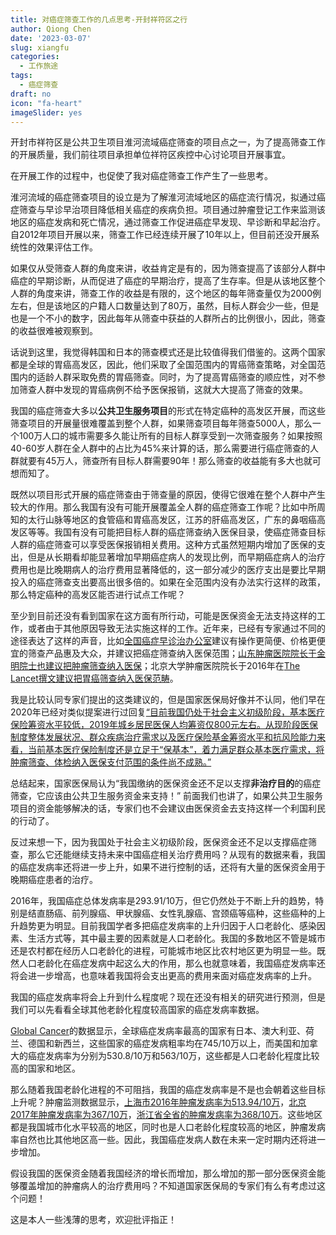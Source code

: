 ```yaml
---
title: 对癌症筛查工作的几点思考-开封祥符区之行
author: Qiong Chen
date: '2023-03-07'
slug: xiangfu
categories:
  - 工作旅途
tags:
  - 癌症筛查
draft: no
icon: "fa-heart"
imageSlider: yes
---
```


开封市祥符区是公共卫生项目淮河流域癌症筛查的项目点之一，为了提高筛查工作的开展质量，我们前往项目承担单位祥符区疾控中心讨论项目开展事宜。

在开展工作的过程中，也促使了我对癌症筛查工作产生了一些思考。

淮河流域的癌症筛查项目的设立是为了解淮河流域地区的癌症流行情况，拟通过癌症筛查与早诊早治项目降低相关癌症的疾病负担。项目通过肿瘤登记工作来监测该地区的癌症发病和死亡情况，通过筛查工作促进癌症早发现、早诊断和早起治疗。自2012年项目开展以来，筛查工作已经连续开展了10年以上，但目前还没开展系统性的效果评估工作。

<!--more-->

如果仅从受筛查人群的角度来讲，收益肯定是有的，因为筛查提高了该部分人群中癌症的早期诊断，从而促进了癌症的早期治疗，提高了生存率。但是从该地区整个人群的角度来讲，筛查工作的收益是有限的，这个地区的每年筛查量仅为2000例左右，但是该地区的户籍人口数量达到了80万，虽然，目标人群会少一些，但是也是一个不小的数字，因此每年从筛查中获益的人群所占的比例很小，因此，筛查的收益很难被观察到。

话说到这里，我觉得韩国和日本的筛查模式还是比较值得我们借鉴的。这两个国家都是全球的胃癌高发区，因此，他们采取了全国范围内的胃癌筛查策略，对全国范围内的适龄人群采取免费的胃癌筛查。同时，为了提高胃癌筛查的顺应性，对不参加筛查人群中发现的胃癌病例不给予医保报销，这就大大提高了筛查的效果。

我国的癌症筛查大多以**公共卫生服务项目**的形式在特定癌种的高发区开展，而这些筛查项目的开展量很难覆盖到整个人群，如果筛查项目每年筛查5000人，那么一个100万人口的城市需要多久能让所有的目标人群享受到一次筛查服务？如果按照40-60岁人群在全人群中的占比为45%来计算的话，那么需要进行癌症筛查的人群就要有45万人，筛查所有目标人群需要90年！那么筛查的收益能有多大也就可想而知了。

既然以项目形式开展的癌症筛查由于筛查量的原因，使得它很难在整个人群中产生较大的作用。那么我国有没有可能开展覆盖全人群的癌症筛查工作呢？比如中所周知的太行山脉等地区的食管癌和胃癌高发区，江苏的肝癌高发区，广东的鼻咽癌高发区等等。我国有没有可能把目标人群的癌症筛查纳入医保目录，使癌症筛查目标人群的癌症筛查可以享受医保报销相关费用。这种方式虽然短期内增加了医保的支出，但是从长期看却能显著增加早期癌症病人的发现比例，而早期癌症病人的治疗费用也是比晚期病人的治疗费用显著降低的，这一部分减少的医疗支出是要比早期投入的癌症筛查支出要高出很多倍的。如果在全范围内没有办法实行这样的政策，那么特定癌种的高发区能否进行试点工作呢？

至少到目前还没有看到国家在这方面有所行动，可能是医保资金无法支持这样的工作，或者由于其他原因导致无法实施这样的工作。近年来，已经有专家通过不同的途径表达了这样的声音，比如[全国癌症早诊治办公室](https://bj.bjd.com.cn/5b165687a010550e5ddc0e6a/contentShare/5b16573ae4b02a9fe2d558f9/AP63de230ee4b043bcce2c6fdd.html)建议有操作更简便、价格更便宜的筛查产品惠及大众，并建议把癌症筛查纳入医保范围；[山东肿瘤医院院长于金明院士也建议把肿瘤筛查纳入医保](https://new.qq.com/omn/20210307/20210307A09BTA00.html)；北京大学肿瘤医院院长于2016年在[The Lancet撰文建议把胃癌筛查纳入医保范畴](https://www.thelancet.com/journals/lancet/article/PIIS0140-6736(16)32226-7/fulltext)。

我是比较认同专家们提出的这类建议的，但是国家医保局好像并不认同，他们早在2020年已经对类似提案进行过回复[“目前我国仍处于社会主义初级阶段，基本医疗保险筹资水平较低，2019年城乡居民医保人均筹资仅800元左右。从现阶段医保制度整体发展状况、群众疾病治疗需求以及医疗保险基金筹资水平和抗风险能力来看，当前基本医疗保险制度还是立足于“保基本”，着力满足群众基本医疗需求，将肿瘤筛查、体检纳入医保支付范围的条件尚不成熟。”](http://china.cnr.cn/xwwgf/20201211/t20201211_525360317.shtml)

总结起来，国家医保局认为“我国缴纳的医保资金还不足以支撑**非治疗目的**的癌症筛查，它应该由公共卫生服务资金来支持！” 前面我们也讲了，如果公共卫生服务项目的资金能够解决的话，专家们也不会建议由医保资金去支持这样一个利国利民的行动了。

反过来想一下，因为我国处于社会主义初级阶段，医保资金还不足以支撑癌症筛查，那么它还能继续支持未来中国癌症相关治疗费用吗？从现有的数据来看，我国的癌症发病率还将进一步上升，如果不进行控制的话，还将有大量的医保资金用于晚期癌症患者的治疗。

2016年，我国癌症总体发病率是293.91/10万，但它仍然处于不断上升的趋势，特别是结直肠癌、前列腺癌、甲状腺癌、女性乳腺癌、宫颈癌等癌种，这些癌种的上升趋势更为明显。目前我国学者多把癌症发病率的上升归因于人口老龄化、感染因素、生活方式等，其中最主要的因素就是人口老龄化。我国的多数地区不管是城市还是农村都在经历人口老龄化的进程，可能城市地区比农村地区更为明显一些。既然人口老龄化在癌症发病中起这么大的作用，那么也就意味着，我国癌症发病率还将会进一步增高，也意味着我国将会支出更高的费用来面对癌症发病率的上升。

我国的癌症发病率将会上升到什么程度呢？现在还没有相关的研究进行预测，但是我们可以先看看全球其他老龄化程度较高国家的癌症发病率数据。

[Global Cancer](https://gco.iarc.fr/today/online-analysis-table?v=2020&mode=cancer&mode_population=continents&population=900&populations=840&key=asr&sex=0&cancer=39&type=0&statistic=5&prevalence=0&population_group=0&ages_group%5B%5D=0&ages_group%5B%5D=17&group_cancer=1&include_nmsc=0&include_nmsc_other=1#collapse-group-0-2)的数据显示，全球癌症发病率最高的国家有日本、澳大利亚、荷兰、德国和新西兰，这些国家的癌症发病粗率均在745/10万以上，而美国和加拿大的癌症发病率为分别为530.8/10万和563/10万，这些都是人口老龄化程度比较高的国家和地区。

那么随着我国老龄化进程的不可阻挡，我国的癌症发病率是不是也会朝着这些目标上升呢？肿瘤监测数据显示，[上海市2016年肿瘤发病率为513.94/10万](https://kns.cnki.net/kcms2/article/abstract?v=3uoqIhG8C44YLTlOAiTRKibYlV5Vjs7iy_Rpms2pqwbFRRUtoUImHRdHtzMEawvrBA5csvILo5JXypRHC54d66Swxuy4EgDy&uniplatform=NZKPT)，[北京2017年肿瘤发病率为367/10万](https://new.qq.com/rain/a/20210428a0dvfn00)，[浙江省全省的肿瘤发病率为368/10万](https://kns.cnki.net/kcms2/article/abstract?v=3uoqIhG8C44YLTlOAiTRKibYlV5Vjs7iLik5jEcCI09uHa3oBxtWoBNVSuW9uQuTtKFfTp3MNfHoqMbnmesMpP_vgoUr9AcY&uniplatform=NZKPT)。这些地区都是我国城市化水平较高的地区，同时也是人口老龄化程度较高的地区，肿瘤发病率自然也比其他地区高一些。因此，我国癌症发病人数在未来一定时期内还将进一步增加。

假设我国的医保资金随着我国经济的增长而增加，那么增加的那一部分医保资金能够覆盖增加的肿瘤病人的治疗费用吗？不知道国家医保局的专家们有么有考虑过这个问题！

这是本人一些浅薄的思考，欢迎批评指正！









